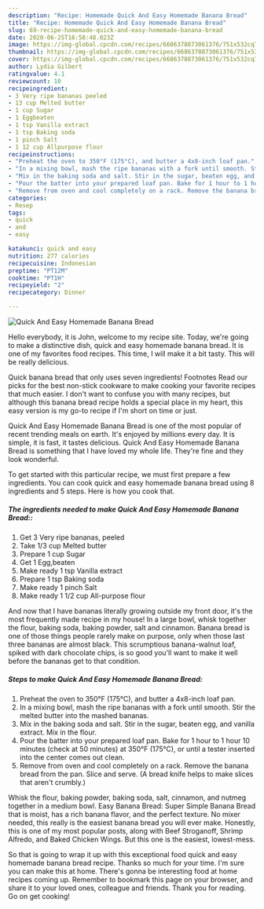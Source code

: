 ```yaml
---
description: "Recipe: Homemade Quick And Easy Homemade Banana Bread"
title: "Recipe: Homemade Quick And Easy Homemade Banana Bread"
slug: 69-recipe-homemade-quick-and-easy-homemade-banana-bread
date: 2020-06-25T16:58:48.023Z
image: https://img-global.cpcdn.com/recipes/6686378873061376/751x532cq70/quick-and-easy-homemade-banana-bread-recipe-main-photo.jpg
thumbnail: https://img-global.cpcdn.com/recipes/6686378873061376/751x532cq70/quick-and-easy-homemade-banana-bread-recipe-main-photo.jpg
cover: https://img-global.cpcdn.com/recipes/6686378873061376/751x532cq70/quick-and-easy-homemade-banana-bread-recipe-main-photo.jpg
author: Lydia Gilbert
ratingvalue: 4.1
reviewcount: 10
recipeingredient:
- 3 Very ripe bananas peeled
- 13 cup Melted butter
- 1 cup Sugar
- 1 Eggbeaten
- 1 tsp Vanilla extract
- 1 tsp Baking soda
- 1 pinch Salt
- 1 12 cup Allpurpose flour
recipeinstructions:
- "Preheat the oven to 350°F (175°C), and butter a 4x8-inch loaf pan."
- "In a mixing bowl, mash the ripe bananas with a fork until smooth. Stir the melted butter into the mashed bananas."
- "Mix in the baking soda and salt. Stir in the sugar, beaten egg, and vanilla extract. Mix in the flour."
- "Pour the batter into your prepared loaf pan. Bake for 1 hour to 1 hour 10 minutes (check at 50 minutes) at 350°F (175°C), or until a tester inserted into the center comes out clean."
- "Remove from oven and cool completely on a rack. Remove the banana bread from the pan. Slice and serve. (A bread knife helps to make slices that aren&#39;t crumbly.)"
categories:
- Resep
tags:
- quick
- and
- easy

katakunci: quick and easy
nutrition: 277 calories
recipecuisine: Indonesian
preptime: "PT12M"
cooktime: "PT1H"
recipeyield: "2"
recipecategory: Dinner

---
```



![Quick And Easy Homemade Banana Bread](https://img-global.cpcdn.com/recipes/6686378873061376/751x532cq70/quick-and-easy-homemade-banana-bread-recipe-main-photo.jpg)

Hello everybody, it is John, welcome to my recipe site. Today, we're going to make a distinctive dish, quick and easy homemade banana bread. It is one of my favorites food recipes. This time, I will make it a bit tasty. This will be really delicious.

Quick banana bread that only uses seven ingredients! Footnotes Read our picks for the best non-stick cookware to make cooking your favorite recipes that much easier. I don&#39;t want to confuse you with many recipes, but although this banana bread recipe holds a special place in my heart, this easy version is my go-to recipe if I&#39;m short on time or just.

Quick And Easy Homemade Banana Bread is one of the most popular of recent trending meals on earth. It's enjoyed by millions every day. It is simple, it is fast, it tastes delicious. Quick And Easy Homemade Banana Bread is something that I have loved my whole life. They're fine and they look wonderful.


To get started with this particular recipe, we must first prepare a few ingredients. You can cook quick and easy homemade banana bread using 8 ingredients and 5 steps. Here is how you cook that.

##### The ingredients needed to make Quick And Easy Homemade Banana Bread::

1. Get 3 Very ripe bananas, peeled
1. Take 1/3 cup Melted butter
1. Prepare 1 cup Sugar
1. Get 1 Egg,beaten
1. Make ready 1 tsp Vanilla extract
1. Prepare 1 tsp Baking soda
1. Make ready 1 pinch Salt
1. Make ready 1 1/2 cup All-purpose flour


And now that I have bananas literally growing outside my front door, it&#39;s the most frequently made recipe in my house! In a large bowl, whisk together the flour, baking soda, baking powder, salt and cinnamon. Banana bread is one of those things people rarely make on purpose, only when those last three bananas are almost black. This scrumptious banana-walnut loaf, spiked with dark chocolate chips, is so good you&#39;ll want to make it well before the bananas get to that condition. 

##### Steps to make Quick And Easy Homemade Banana Bread:

1. Preheat the oven to 350°F (175°C), and butter a 4x8-inch loaf pan.
1. In a mixing bowl, mash the ripe bananas with a fork until smooth. Stir the melted butter into the mashed bananas.
1. Mix in the baking soda and salt. Stir in the sugar, beaten egg, and vanilla extract. Mix in the flour.
1. Pour the batter into your prepared loaf pan. Bake for 1 hour to 1 hour 10 minutes (check at 50 minutes) at 350°F (175°C), or until a tester inserted into the center comes out clean.
1. Remove from oven and cool completely on a rack. Remove the banana bread from the pan. Slice and serve. (A bread knife helps to make slices that aren&#39;t crumbly.)


Whisk the flour, baking powder, baking soda, salt, cinnamon, and nutmeg together in a medium bowl. Easy Banana Bread: Super Simple Banana Bread that is moist, has a rich banana flavor, and the perfect texture. No mixer needed, this really is the easiest banana bread you will ever make. Honestly, this is one of my most popular posts, along with Beef Stroganoff, Shrimp Alfredo, and Baked Chicken Wings. But this one is the easiest, lowest-mess. 

So that is going to wrap it up with this exceptional food quick and easy homemade banana bread recipe. Thanks so much for your time. I'm sure you can make this at home. There's gonna be interesting food at home recipes coming up. Remember to bookmark this page on your browser, and share it to your loved ones, colleague and friends. Thank you for reading. Go on get cooking!
